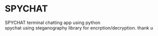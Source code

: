 # SPYCHAT
SPYCHAT terminal chatting app using python
<br>
spychat using steganography library for encrption/decryption. thank u
